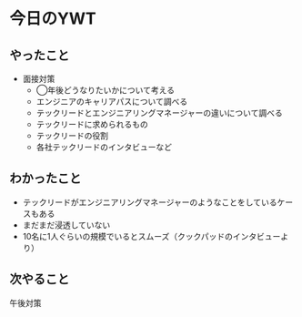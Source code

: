 # 今日のYWT

## やったこと

- 面接対策
  - ◯年後どうなりたいかについて考える
  - エンジニアのキャリアパスについて調べる
  - テックリードとエンジニアリングマネージャーの違いについて調べる
  - テックリードに求められるもの
  - テックリードの役割
  - 各社テックリードのインタビューなど

## わかったこと

- テックリードがエンジニアリングマネージャーのようなことをしているケースもある
- まだまだ浸透していない
- 10名に1人ぐらいの規模でいるとスムーズ（クックパッドのインタビューより）

## 次やること

午後対策
